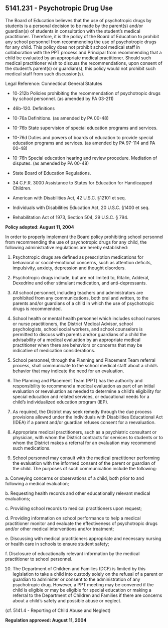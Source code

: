 ## 5141.231 - Psychotropic Drug Use

The Board of Education believes that the use of psychotropic drugs by students is a personal decision to be made by the parent(s) and/or guardian(s) of students in consultation with the student’s medical practitioner. Therefore, it is the policy of the Board of Education to prohibit any school personnel from recommending the use of psychotropic drugs for any child. This policy does not prohibit school medical staff in collaboration with the PPT process and Principal from recommending that a child be evaluated by an appropriate medical practitioner. Should such medical practitioner wish to discuss the recommendations, upon consent of the student’s parent(s) or guardian(s), this policy would not prohibit such medical staff from such discussion(s).

Legal Reference:  Connecticut General Statutes

* 10-212b  Policies prohibiting the recommendation of psychotropic drugs by school personnel. (as amended by PA 03-211)

* 46b-120. Definitions

* 10-76a Definitions.  (as amended by PA 00-48)

* 10-76b State supervision of special education programs and services.

* 10-76d Duties and powers of boards of education to provide special education programs and services. (as amended by PA 97-114 and PA 00-48)

* 10-76h Special education hearing and review procedure. Mediation of disputes. (as amended by PA 00-48)

* State Board of Education Regulations.

* 34 C.F.R. 3000 Assistance to States for Education for Handicapped Children.

* American with Disabilities Act, 42 U.S.C. §12101 et seq.

* Individuals with Disabilities Education Act, 20 U.S.C. §1400 et seq.

* Rehabilitation Act of 1973, Section 504, 29 U.S.C. § 794.

**Policy adopted:  August 11, 2004**

In order to properly implement the Board policy prohibiting school personnel from recommending the use of psychotropic drugs for any child, the following administrative regulations are hereby established:

1.  Psychotropic drugs are defined as prescription medications for behavioral or social-emotional concerns, such as attention deficits, impulsivity, anxiety, depression and thought disorders.

2.  Psychotropic drugs include, but are not limited to, Ritalin, Adderal, Dexedrine and other stimulant medication, and anti-depressants.

3.  All school personnel, including teachers and administrators are prohibited from any communications, both oral and written, to the parents and/or guardians of a child in which the use of psychotropic drugs is recommended.

4.  School health or mental health personnel which includes school nurses or nurse practitioners, the District Medical Advisor, school psychologists, school social workers, and school counselors is permitted to discuss with parents and/or guardians of a child the advisability of a medical evaluation by an appropriate medical practitioner when there are behaviors or concerns that may be indicative of medication considerations.

5.  School personnel, through the Planning and Placement Team referral process, shall communicate to the school medical staff about a child’s behavior that may indicate the need for an evaluation.

6.  The Planning and Placement Team (PPT) has the authority and responsibility to recommend a medical evaluation as part of an initial evaluation or reevaluation as needed to determine a child’s eligibility for special education and related services, or educational needs for a child’s individualized education program (IEP).

7.  As required, the District may seek remedy through the due process provisions allowed under the Individuals with Disabilities Educational Act (IDEA) if a parent and/or guardian refuses consent for a reevaluation.

8.  Appropriate medical practitioners, such as a psychiatric consultant or physician, with whom the District contracts for services to students or to whom the District makes a referral for an evaluation may recommend such medications.

9.  School personnel may consult with the medical practitioner performing the evaluation with the informed consent of the parent or guardian of the child. The purposes of such communication include the following:

  a.  Conveying concerns or observations of a child, both prior to and following a medical evaluation;

  b.  Requesting health records and other educationally relevant medical evaluations;

  c.  Providing school records to medical practitioners upon request;

  d.  Providing information on school performance to help a medical practitioner monitor and evaluate the effectiveness of psychotropic drugs and/or other medical interventions and/or treatment;

  e.  Discussing with medical practitioners appropriate and necessary nursing or health care in schools to ensure student safety;

  f.  Disclosure of educationally relevant information by the medical practitioner to school personnel.

10.  The Department of Children and Families (DCF) is limited by this legislation to take a child into custody solely on the refusal of a parent or guardian to administer or consent to the administration of any psychotropic drug. However, a PPT meeting may be convened if the child is eligible or may be eligible for special education or making a referral to the Department of Children and Families if there are concerns about a child’s safety and possible abuse or neglect.

(cf. 5141.4 - Reporting of Child Abuse and Neglect)

**Regulation approved:  August 11, 2004**


